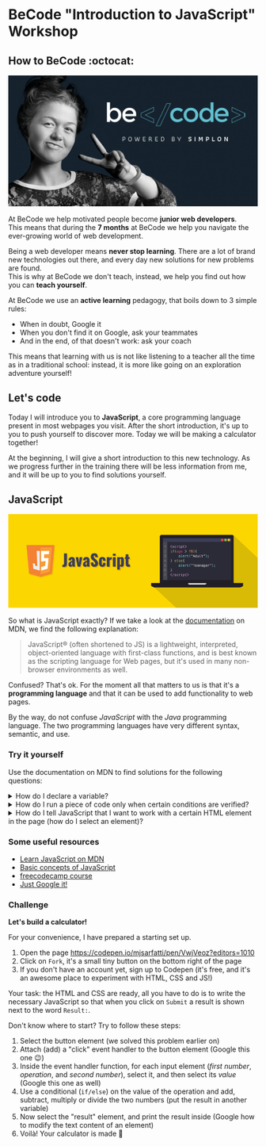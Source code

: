 # BeCode "Introduction to JavaScript" Workshop

## How to BeCode :octocat:

![becode](./images/spreadtheword.png)

At BeCode we help motivated people become **junior web developers**.  
This means that during the **7 months** at BeCode we help you navigate the ever-growing world of web development.

Being a web developer means **never stop learning**. There are a lot of brand new technologies out there, and every day new solutions for new problems are found.  
This is why at BeCode we don't teach, instead, we help you find out how you can **teach yourself**.

At BeCode we use an **active learning** pedagogy, that boils down to 3 simple rules:

- When in doubt, Google it
- When you don't find it on Google, ask your teammates
- And in the end, of that doesn't work: ask your coach

This means that learning with us is not like listening to a teacher all the time as in a traditional school: instead, it is more like going on an exploration adventure yourself!

## Let's code

Today I will introduce you to **JavaScript**, a core programming language present in most webpages you visit. After the short introduction, it's up to you to push yourself to discover more. Today we will be making a calculator together!

At the beginning, I will give a short introduction to this new technology. As we progress further in the training there will be less information from me, and it will be up to you to find solutions yourself.

## JavaScript

![js](./images/js.png)

So what is JavaScript exactly? If we take a look at the [documentation](https://developer.mozilla.org/en-US/docs/Web/JavaScript/About_JavaScript) on MDN, we find the following explanation:

> JavaScript® (often shortened to JS) is a lightweight, interpreted, object-oriented language with first-class functions, and is best known as the scripting language for Web pages, but it's used in many non-browser environments as well.

Confused? That's ok. For the moment all that matters to us is that it's a **programming language** and that it can be used to add functionality to web pages.

By the way, do not confuse _JavaScript_ with the _Java_ programming language. The two programming languages have very different syntax, semantic, and use.

### Try it yourself

Use the documentation on MDN to find solutions for the following questions:

<details><summary>How do I declare a variable?</summary>

```js
// There are three different ways, but today we will use one:
let age = 10;
```

</details>

<details><summary>How do I run a piece of code only when certain conditions are verified?</summary>

```js
let age = 10;
if (age >= 18) {
  alert("Yay, I can drive!");
} else {
  alert("Awwww, I need to wait some time...");
}
```

</details>

<details><summary>How do I tell JavaScript that I want to work with a certain HTML element in the page (how do I select an element)?</summary>

If I have something like:

```html
<p>
  Lorem ipsum dolor sit amet, consectetur adipiscing elit, sed do eiusmod tempor
  incididunt ut labore et dolore magna aliqua. [...] Excepteur sint occaecat
  cupidatat non proident, sunt in culpa qui officia deserunt mollit anim id est
  laborum.
</p>
<button id="myButton">Lorem ipsum</button>
```

...I can select the button with:

```js
let myButton = document.getElementById("myButton");
```

</details>

### Some useful resources

- [Learn JavaScript on MDN](https://developer.mozilla.org/en-US/docs/Learn/JavaScript)
- [Basic concepts of JavaScript](https://react.design/javascript)
- [freecodecamp course](https://www.freecodecamp.org/learn/javascript-algorithms-and-data-structures/basic-javascript/)
- [Just Google it!](https://www.google.com)

### Challenge

**Let's build a calculator!**

For your convenience, I have prepared a starting set up.

1. Open the page https://codepen.io/mjsarfatti/pen/VwjVeoz?editors=1010
2. Click on `Fork`, it's a small tiny button on the bottom right of the page
3. If you don't have an account yet, sign up to Codepen (it's free, and it's an awesome place to experiment with HTML, CSS and JS!)

Your task: the HTML and CSS are ready, all you have to do is to write the necessary JavaScript so that when you click on `Submit` a result is shown next to the word `Result:`.

Don't know where to start? Try to follow these steps:

1. Select the button element (we solved this problem earlier on)
2. Attach (add) a "click" event handler to the button element (Google this one 😉)
3. Inside the event handler function, for each input element (_first number_, _operation_, and _second number_), select it, and then select its _value_ (Google this one as well)
4. Use a conditional (`if/else`) on the value of the operation and add, subtract, multiply or divide the two numbers (put the result in another variable)
5. Now select the "result" element, and print the result inside (Google how to modify the text content of an element)
6. Voilà! Your calculator is made 🙌
